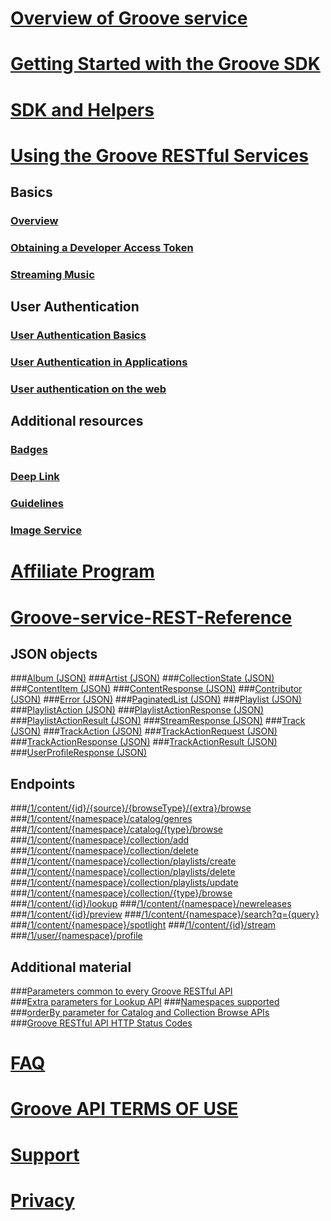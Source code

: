 # [Overview of Groove service](api-overview.md)
# [Getting Started with the Groove SDK](Getting-Started.md)  
# [SDK and Helpers](SDK-and-helpers/SdK-and-Helpers.md)
# [Using the Groove RESTful Services](Using-the-Groove-RESTful-Services/Using-the-Groove-RESTful-Services.md)
## Basics
### [Overview](Using-the-Groove-RESTful-Services/Using-the-Groove-RESTful-Services.md)
### [Obtaining a Developer Access Token](Using-the-Groove-RESTful-Services/Obtaining-a-Developer-Access-Token.md)
### [Streaming Music](Using-the-Groove-RESTful-Services/Streaming-Music.md)

## User Authentication
### [User Authentication Basics](Using-the-Groove-RESTful-Services/User-Authentication.md)
### [User Authentication in Applications](Using-the-Groove-RESTful-Services/User-Authentication-in-Applications.md)
### [User authentication on the web](Using-the-Groove-RESTful-Services/User-Authentication-on-the-web.md)


## Additional resources
### [Badges](Using-the-Groove-RESTful-Services/Badges.md)
### [Deep Link](Using-the-Groove-RESTful-Services/Deep-link.md)
### [Guidelines](Using-the-Groove-RESTful-Services/Guidelines.md)
### [Image Service](Using-the-Groove-RESTful-Services/Image-Service.md)

# [Affiliate Program](http://aka.ms/MicrosoftAffiliates)
# [Groove-service-REST-Reference](Groove-service-REST-Reference/Groove-Service-REST-Reference.md)
## JSON objects
###[Album (JSON)](Groove-service-REST-Reference/JSON_Album.md)
###[Artist (JSON)](Groove-service-REST-Reference/JSON_Artist.md)
###[CollectionState (JSON)](Groove-service-REST-Reference/JSON_CollectionState.md)
###[ContentItem (JSON)](Groove-service-REST-Reference/JSON_ContentItem.md)
###[ContentResponse (JSON)](Groove-service-REST-Reference/JSON_ContentResponse.md)
###[Contributor (JSON)](Groove-service-REST-Reference/JSON_Contributor.md)
###[Error (JSON)](Groove-service-REST-Reference/JSON_Error.md)
###[PaginatedList (JSON)](Groove-service-REST-Reference/JSON_PaginatedList.md)
###[Playlist (JSON)](Groove-service-REST-Reference/JSON_Playlist.md)
###[PlaylistAction (JSON)](Groove-service-REST-Reference/JSON_PlaylistAction.md)
###[PlaylistActionResponse (JSON)](Groove-service-REST-Reference/JSON_PlaylistActionResponse.md)
###[PlaylistActionResult (JSON)](Groove-service-REST-Reference/JSON_PlaylistActionResult.md)
###[StreamResponse (JSON)](Groove-service-REST-Reference/JSON_StreamResponse.md)
###[Track (JSON)](Groove-service-REST-Reference/JSON_Track.md)
###[TrackAction (JSON)](Groove-service-REST-Reference/JSON_TrackAction.md)
###[TrackActionRequest (JSON)](Groove-service-REST-Reference/JSON_TrackActionRequest.md)
###[TrackActionResponse (JSON)](Groove-service-REST-Reference/JSON_TrackActionResponse.md)
###[TrackActionResult (JSON)](Groove-service-REST-Reference/JSON_TrackActionResult.md)
###[UserProfileResponse (JSON)](Groove-service-REST-Reference/JSON_UserProfileResponse.md)

## Endpoints
###[/1/content/{id}/{source}/{browseType}/{extra}/browse](Groove-service-REST-Reference/URI_ContentIdSourceBrowsetypeExtraBrowseGET.md)
###[/1/content/{namespace}/catalog/genres](Groove-service-REST-Reference/URI_ContentNamespaceCatalogGenresGET.md) 
###[/1/content/{namespace}/catalog/{type}/browse](Groove-service-REST-Reference/URI_ContentNamespaceCatalogTypeBrowseGET.md)
###[/1/content/{namespace}/collection/add](Groove-service-REST-Reference/URI_ContentNamespaceCollectionAddPOST.md)
###[/1/content/{namespace}/collection/delete](Groove-service-REST-Reference/URI_ContentNamespaceCollectionDeletePOST.md)
###[/1/content/{namespace}/collection/playlists/create](Groove-service-REST-Reference/URI_ContentNamespaceCollectionPlaylistsCreatePOST.md)
###[/1/content/{namespace}/collection/playlists/delete](Groove-service-REST-Reference/URI_ContentNamespaceCollectionPlaylistsDeletePOST.md)
###[/1/content/{namespace}/collection/playlists/update](Groove-service-REST-Reference/URI_ContentNamespaceCollectionPlaylistsUpdatePOST.md)
###[/1/content/{namespace}/collection/{type}/browse](Groove-service-REST-Reference/URI_ContentNamespaceCollectionTypeBrowseGET.md)
###[/1/content/{id}/lookup](Groove-service-REST-Reference/URI_ContentLookupGET.md)
###[/1/content/{namespace}/newreleases](Groove-service-REST-Reference/URI_ContentNamespaceNewreleasesGET.md)
###[/1/content/{id}/preview](Groove-service-REST-Reference/URI_ContentNamespacePreviewGET.md)
###[/1/content/{namespace}/search?q={query}](Groove-service-REST-Reference/URI_ContentSearchGET.md)
###[/1/content/{namespace}/spotlight](Groove-service-REST-Reference/URI_ContentNamespaceSpotlightGET.md)
###[/1/content/{id}/stream](Groove-service-REST-Reference/URI_ContentNamespaceStreamGET.md)
###[/1/user/{namespace}/profile](Groove-service-REST-Reference/URI_UserNamespaceProfileGET.md)


## Additional material
###[Parameters common to every Groove RESTful API](Groove-service-REST-Reference/CommonParameters.md)  
###[Extra parameters for Lookup API](Groove-service-REST-Reference/Extras.md) 
###[Namespaces supported](Groove-service-REST-Reference/Namespace.md)  
###[orderBy parameter for Catalog and Collection Browse APIs](Groove-service-REST-Reference/OrderBy.md)  
###[Groove RESTful API HTTP Status Codes](Groove-service-REST-Reference/HTTPStatusCodes.md)   

# [FAQ](faq.md)
# [Groove API TERMS OF USE](Groove-API-Terms-of-Use.md)
# [Support](Support.md)
# [Privacy](Privacy.md)

